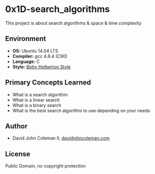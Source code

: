 # 0x1D-search_algorithms

This project is about search algorithms & space & time complexity

## Environment

* __OS:__ Ubuntu 14.04 LTS
* __Compiler:__ gcc 4.8.4 (C90)
* __Language:__ C
* __Style:__ [Betty Holberton Style](https://github.com/holbertonschool/Betty)

## Primary Concepts Learned

* What is a search algorithm
* What is a linear search
* What is a binary search
* What is the best search algorithm to use depending on your needs

## Author

* David John Coleman II, [davidjohncoleman.com](http://www.davidjohncoleman.com/)

## License

Public Domain, no copyright protection
